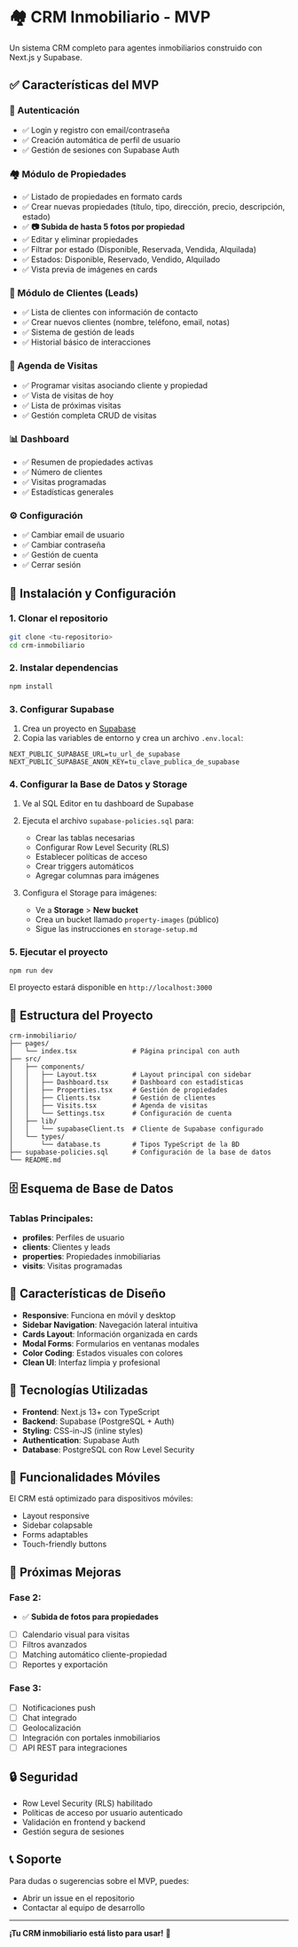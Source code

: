 # 🏘️ CRM Inmobiliario - MVP

Un sistema CRM completo para agentes inmobiliarios construido con Next.js y Supabase.

## ✅ Características del MVP

### 🔐 Autenticación
- ✅ Login y registro con email/contraseña
- ✅ Creación automática de perfil de usuario
- ✅ Gestión de sesiones con Supabase Auth

### 🏘️ Módulo de Propiedades
- ✅ Listado de propiedades en formato cards
- ✅ Crear nuevas propiedades (título, tipo, dirección, precio, descripción, estado)
- ✅ **📷 Subida de hasta 5 fotos por propiedad**
- ✅ Editar y eliminar propiedades
- ✅ Filtrar por estado (Disponible, Reservada, Vendida, Alquilada)
- ✅ Estados: Disponible, Reservado, Vendido, Alquilado
- ✅ Vista previa de imágenes en cards

### 👥 Módulo de Clientes (Leads)
- ✅ Lista de clientes con información de contacto
- ✅ Crear nuevos clientes (nombre, teléfono, email, notas)
- ✅ Sistema de gestión de leads
- ✅ Historial básico de interacciones

### 📅 Agenda de Visitas
- ✅ Programar visitas asociando cliente y propiedad
- ✅ Vista de visitas de hoy
- ✅ Lista de próximas visitas
- ✅ Gestión completa CRUD de visitas

### 📊 Dashboard
- ✅ Resumen de propiedades activas
- ✅ Número de clientes
- ✅ Visitas programadas
- ✅ Estadísticas generales

### ⚙️ Configuración
- ✅ Cambiar email de usuario
- ✅ Cambiar contraseña
- ✅ Gestión de cuenta
- ✅ Cerrar sesión

## 🚀 Instalación y Configuración

### 1. Clonar el repositorio
```bash
git clone <tu-repositorio>
cd crm-inmobiliario
```

### 2. Instalar dependencias
```bash
npm install
```

### 3. Configurar Supabase

1. Crea un proyecto en [Supabase](https://supabase.com)
2. Copia las variables de entorno y crea un archivo `.env.local`:

```env
NEXT_PUBLIC_SUPABASE_URL=tu_url_de_supabase
NEXT_PUBLIC_SUPABASE_ANON_KEY=tu_clave_publica_de_supabase
```

### 4. Configurar la Base de Datos y Storage

1. Ve al SQL Editor en tu dashboard de Supabase
2. Ejecuta el archivo `supabase-policies.sql` para:
   - Crear las tablas necesarias
   - Configurar Row Level Security (RLS)
   - Establecer políticas de acceso
   - Crear triggers automáticos
   - Agregar columnas para imágenes

3. Configura el Storage para imágenes:
   - Ve a **Storage** > **New bucket**
   - Crea un bucket llamado `property-images` (público)
   - Sigue las instrucciones en `storage-setup.md`

### 5. Ejecutar el proyecto
```bash
npm run dev
```

El proyecto estará disponible en `http://localhost:3000`

## 📁 Estructura del Proyecto

```
crm-inmobiliario/
├── pages/
│   └── index.tsx              # Página principal con auth
├── src/
│   ├── components/
│   │   ├── Layout.tsx         # Layout principal con sidebar
│   │   ├── Dashboard.tsx      # Dashboard con estadísticas
│   │   ├── Properties.tsx     # Gestión de propiedades
│   │   ├── Clients.tsx        # Gestión de clientes
│   │   ├── Visits.tsx         # Agenda de visitas
│   │   └── Settings.tsx       # Configuración de cuenta
│   ├── lib/
│   │   └── supabaseClient.ts  # Cliente de Supabase configurado
│   └── types/
│       └── database.ts        # Tipos TypeScript de la BD
├── supabase-policies.sql      # Configuración de la base de datos
└── README.md
```

## 🗄️ Esquema de Base de Datos

### Tablas Principales:

- **profiles**: Perfiles de usuario
- **clients**: Clientes y leads
- **properties**: Propiedades inmobiliarias
- **visits**: Visitas programadas

## 🎨 Características de Diseño

- **Responsive**: Funciona en móvil y desktop
- **Sidebar Navigation**: Navegación lateral intuitiva
- **Cards Layout**: Información organizada en cards
- **Modal Forms**: Formularios en ventanas modales
- **Color Coding**: Estados visuales con colores
- **Clean UI**: Interfaz limpia y profesional

## 🔧 Tecnologías Utilizadas

- **Frontend**: Next.js 13+ con TypeScript
- **Backend**: Supabase (PostgreSQL + Auth)
- **Styling**: CSS-in-JS (inline styles)
- **Authentication**: Supabase Auth
- **Database**: PostgreSQL con Row Level Security

## 📱 Funcionalidades Móviles

El CRM está optimizado para dispositivos móviles:
- Layout responsive
- Sidebar colapsable
- Forms adaptables
- Touch-friendly buttons

## 🚀 Próximas Mejoras

### Fase 2:
- ✅ **Subida de fotos para propiedades**
- [ ] Calendario visual para visitas
- [ ] Filtros avanzados
- [ ] Matching automático cliente-propiedad
- [ ] Reportes y exportación

### Fase 3:
- [ ] Notificaciones push
- [ ] Chat integrado
- [ ] Geolocalización
- [ ] Integración con portales inmobiliarios
- [ ] API REST para integraciones

## 🔒 Seguridad

- Row Level Security (RLS) habilitado
- Políticas de acceso por usuario autenticado
- Validación en frontend y backend
- Gestión segura de sesiones

## 📞 Soporte

Para dudas o sugerencias sobre el MVP, puedes:
- Abrir un issue en el repositorio
- Contactar al equipo de desarrollo

---

**¡Tu CRM inmobiliario está listo para usar!** 🎉
